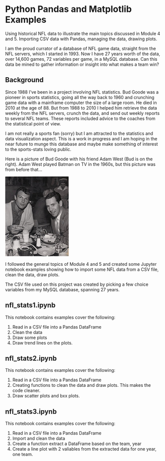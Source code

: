 # Python Pandas and Matplotlib Examples
Using historical NFL data to illustrate the main topics discussed in Module 4 and 5. Importing CSV data with Pandas, managing the data, drawing plots. 

I am the proud currator of a database of NFL game data, straight from the NFL servers, which I started in 1993. Now I have 27 years worth of the data, over 14,600 games, 72 variables per game, in a MySQL database. Can this data be mined to gather information or insight into what makes a team win?

## Background
Since 1988 I've been in a project involving NFL statistics. Bud Goode was a pioneer in sports statistics, going all the way back to 1960 and crunching game data with a mainframe computer the size of a large room. He died in 2010 at the age of 88. But from 1988 to 2010 I helped him retrieve the data weekly from the NFL servers, crunch the data, and send out weekly reports to several NFL teams. These reports included advice to the coaches from the statistical point of view. 

I am not really a sports fan (sorry) but I am attracted to the statistics and data visualization aspect. This is a work in progress and I am hoping in the near future to munge this database and maybe make something of interest to the sports-stats loving public.

Here is a picture of Bud Goode with his friend Adam West (Bud is on the right). Adam West played Batman on TV in the 1960s, but this picture was from before that...

![Bud Goode](Images/bud_goode_adam_west.jpeg)

I followed the general topics of Module 4 and 5 and created some Jupyter notebook examples showing how to import some NFL data from a CSV file, clean the data, draw plots.

The CSV file used on this project was created by picking a few choice variables from my MySQL database, spanning 27 years.

## nfl_stats1.ipynb

This notebook contains examples cover the following:

1. Read in a CSV file into a Pandas DataFrame
2. Clean the data
3. Draw some plots
4. Draw trend lines on the plots.

## nfl_stats2.ipynb

This notebook contains examples cover the following:

1. Read in a CSV file into a Pandas DataFrame
2. Creating functions to clean the data and draw plots. This makes the code cleaner.
3. Draw scatter plots and bxx plots. 

## nfl_stats3.ipynb

This notebook contains examples cover the following:

1. Read in a CSV file into a Pandas DataFrame
2. Import and clean the data
3. Create a function extract a DataFrame based on the team, year
4. Create a line plot with 2 valiables from the extracted data for one year, one team.

